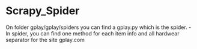 # Scrapy_Spider
On folder gplay/gplay/spiders you can find a gplay.py which is the spider.
	- In spider, you can find one method for each item info and all hardwear separator for the site gplay.com
